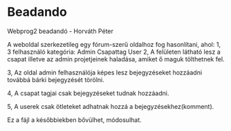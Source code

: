 # Beadando

Webprog2 beadandó - Horváth Péter

A weboldal szerkezetileg egy fórum-szerű oldalhoz fog hasonlítani, ahol:
  1, 3 felhasználó kategória: Admin
                              Csapattag
                              User
  2, A felületen látható lesz a csapat illetve az admin projetjeinek haladása, amiket ő maguk tölthetnek fel.
  
  3, Az oldal admin felhasználója képes lesz bejegyzéseket hozzáadni továbbá bárki bejegyzését törölni.
  
  4, A csapat tagjai csak bejegyzéseket tudnak hozzáadni.
  
  5, A userek csak ötleteket adhatnak hozzá a bejegyzésekhez(komment).
  
  Ez a fájl a későbbiekben bővülhet, módosulhat.
